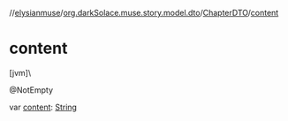 //[elysianmuse](../../../index.md)/[org.darkSolace.muse.story.model.dto](../index.md)/[ChapterDTO](index.md)/[content](content.md)

# content

[jvm]\

@NotEmpty

var [content](content.md): [String](https://kotlinlang.org/api/latest/jvm/stdlib/kotlin/-string/index.html)
